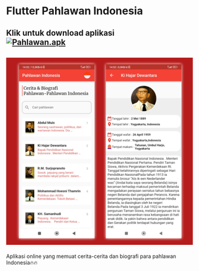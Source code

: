 # Flutter Pahlawan Indonesia
Klik untuk download aplikasi<br/>
[![Pahlawan.apk](https://img.shields.io/badge/Pahlawan%20RI-APK-red.svg?style=for-the-badge&logo=android)](https://github.com/rickyricko302/Pahlawan-RI/releases/download/v1.0/app-release.apk)
---

[![](https://github.com/rickyricko302/Pahlawan-RI/blob/main/screenshoot/ss.jpg)](https://github.com/rickyricko302/Pahlawan-RI/blob/main/screenshoot/ss.jpg?raw=true)
---
Aplikasi online yang memuat cerita-cerita dan biografi para pahlawan Indonesia🔥🔥
